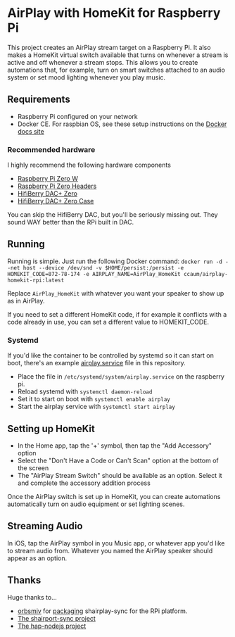 # AirPlay with HomeKit for Raspberry Pi

This project creates an AirPlay stream target on a Raspberry Pi. It also makes
a HomeKit virtual switch available that turns on whenever a stream is active
and off whenever a stream stops. This allows you to create automations
that, for example, turn on smart switches attached to an audio system or set
mood lighting whenever you play music.

## Requirements

* Raspberry Pi configured on your network
* Docker CE. For raspbian OS, see these setup instructions on the [Docker docs site](https://docs.docker.com/install/linux/docker-ce/debian/#upgrade-docker-ce-1)

### Recommended hardware

I highly recommend the following hardware components

* [Raspberry Pi Zero W](https://www.amazon.com/CanaKit-Raspberry-Wireless-Official-Supply/dp/B071L2ZQZX/ref=sr_1_2?s=pc&ie=UTF8&qid=1527567717&sr=1-2&keywords=raspberry+pi+zero+w&dpID=51zutywP8gL&preST=_SY300_QL70_&dpSrc=srch)
* [Raspberry Pi Zero Headers](https://www.amazon.com/Break-away-2x20-pin-Strip-Header-Raspberry/dp/B07CKQWLFF/ref=sr_1_3?s=electronics&ie=UTF8&qid=1527568280&sr=1-3&keywords=raspberry+pi+zero+break+away)
* [HifiBerry DAC+ Zero](https://www.hifiberry.com/shop/boards/hifiberry-dac-zero/)
* [HifiBerry DAC+ Zero Case](https://www.hifiberry.com/shop/cases/hifiberry-case-for-dac-zero/)

You can skip the HifiBerry DAC, but you'll be seriously missing out. They sound WAY better than the RPi built in DAC.

## Running

Running is simple. Just run the following Docker command:
`docker run -d --net host --device /dev/snd -v $HOME/persist:/persist -e HOMEKIT_CODE=872-78-174 -e AIRPLAY_NAME=AirPlay_HomeKit ccaum/airplay-homekit-rpi:latest`

Replace `AirPlay_HomeKit` with whatever you want your speaker to
show up as in AirPlay.

If you need to set a different HomeKit code, if for example it conflicts with a
code already in use, you can set a different value to HOMEKIT_CODE.

### Systemd

If you'd like the container to be controlled by systemd so it can start on
boot, there's an example [airplay.service](airplay.service) file in this
repository. 

* Place the file in `/etc/systemd/system/airplay.service` on the raspberry pi.
* Reload systemd with `systemctl daemon-reload`
* Set it to start on boot with `systemctl enable airplay`
* Start the airplay service with `systemctl start airplay`

## Setting up HomeKit

* In the Home app, tap the '+' symbol, then tap the "Add Accessory" option
* Select the "Don't Have a Code or Can't Scan" option at the bottom of the screen
* The "AirPlay Stream Switch" should be available as an option. Select it and complete the accessory addition process

Once the AirPlay switch is set up in HomeKit, you can create automations
automatically turn on audio equipment or set lighting scenes.

## Streaming Audio

In iOS, tap the AirPlay symbol in you Music app, or whatever app you'd like to
stream audio from. Whatever you named the AirPlay speaker should appear as 
an option.

## Thanks

Huge thanks to...

* [orbsmiv](https://github.com/orbsmiv) for [packaging](https://github.com/orbsmiv/docker-shairport-sync-rpi) shairplay-sync for the RPi platform.
* [The shairport-sync project](https://github.com/mikebrady/shairport-sync)
* [The hap-nodejs project](https://github.com/KhaosT/HAP-NodeJS)
